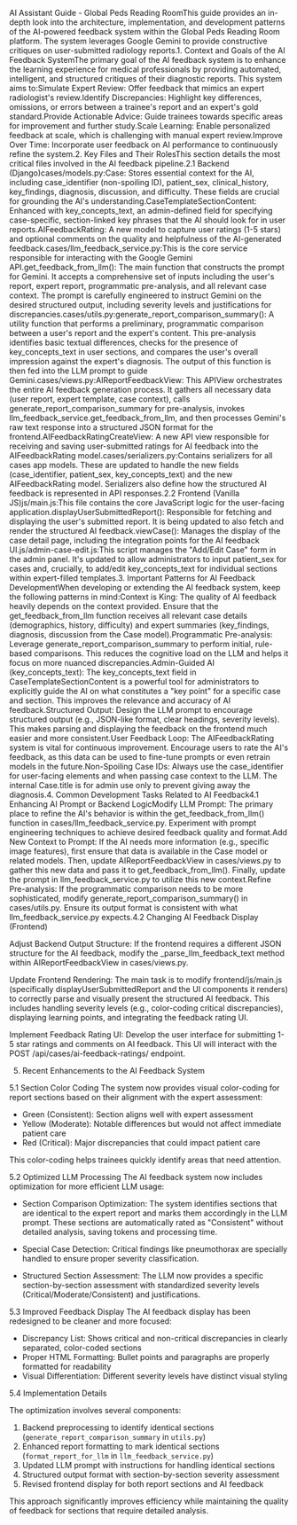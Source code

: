 AI Assistant Guide - Global Peds Reading RoomThis guide provides an in-depth look into the architecture, implementation, and development patterns of the AI-powered feedback system within the Global Peds Reading Room platform. The system leverages Google Gemini to provide constructive critiques on user-submitted radiology reports.1. Context and Goals of the AI Feedback SystemThe primary goal of the AI feedback system is to enhance the learning experience for medical professionals by providing automated, intelligent, and structured critiques of their diagnostic reports. This system aims to:Simulate Expert Review: Offer feedback that mimics an expert radiologist's review.Identify Discrepancies: Highlight key differences, omissions, or errors between a trainee's report and an expert's gold standard.Provide Actionable Advice: Guide trainees towards specific areas for improvement and further study.Scale Learning: Enable personalized feedback at scale, which is challenging with manual expert review.Improve Over Time: Incorporate user feedback on AI performance to continuously refine the system.2. Key Files and Their RolesThis section details the most critical files involved in the AI feedback pipeline.2.1 Backend (Django)cases/models.py:Case: Stores essential context for the AI, including case_identifier (non-spoiling ID), patient_sex, clinical_history, key_findings, diagnosis, discussion, and difficulty. These fields are crucial for grounding the AI's understanding.CaseTemplateSectionContent: Enhanced with key_concepts_text, an admin-defined field for specifying case-specific, section-linked key phrases that the AI should look for in user reports.AIFeedbackRating: A new model to capture user ratings (1-5 stars) and optional comments on the quality and helpfulness of the AI-generated feedback.cases/llm_feedback_service.py:This is the core service responsible for interacting with the Google Gemini API.get_feedback_from_llm(): The main function that constructs the prompt for Gemini. It accepts a comprehensive set of inputs including the user's report, expert report, programmatic pre-analysis, and all relevant case context. The prompt is carefully engineered to instruct Gemini on the desired structured output, including severity levels and justifications for discrepancies.cases/utils.py:generate_report_comparison_summary(): A utility function that performs a preliminary, programmatic comparison between a user's report and the expert's content. This pre-analysis identifies basic textual differences, checks for the presence of key_concepts_text in user sections, and compares the user's overall impression against the expert's diagnosis. The output of this function is then fed into the LLM prompt to guide Gemini.cases/views.py:AIReportFeedbackView: This APIView orchestrates the entire AI feedback generation process. It gathers all necessary data (user report, expert template, case context), calls generate_report_comparison_summary for pre-analysis, invokes llm_feedback_service.get_feedback_from_llm, and then processes Gemini's raw text response into a structured JSON format for the frontend.AIFeedbackRatingCreateView: A new API view responsible for receiving and saving user-submitted ratings for AI feedback into the AIFeedbackRating model.cases/serializers.py:Contains serializers for all cases app models. These are updated to handle the new fields (case_identifier, patient_sex, key_concepts_text) and the new AIFeedbackRating model. Serializers also define how the structured AI feedback is represented in API responses.2.2 Frontend (Vanilla JS)js/main.js:This file contains the core JavaScript logic for the user-facing application.displayUserSubmittedReport(): Responsible for fetching and displaying the user's submitted report. It is being updated to also fetch and render the structured AI feedback.viewCase(): Manages the display of the case detail page, including the integration points for the AI feedback UI.js/admin-case-edit.js:This script manages the "Add/Edit Case" form in the admin panel. It's updated to allow administrators to input patient_sex for cases and, crucially, to add/edit key_concepts_text for individual sections within expert-filled templates.3. Important Patterns for AI Feedback DevelopmentWhen developing or extending the AI feedback system, keep the following patterns in mind:Context is King: The quality of AI feedback heavily depends on the context provided. Ensure that the get_feedback_from_llm function receives all relevant case details (demographics, history, difficulty) and expert summaries (key_findings, diagnosis, discussion from the Case model).Programmatic Pre-analysis: Leverage generate_report_comparison_summary to perform initial, rule-based comparisons. This reduces the cognitive load on the LLM and helps it focus on more nuanced discrepancies.Admin-Guided AI (key_concepts_text): The key_concepts_text field in CaseTemplateSectionContent is a powerful tool for administrators to explicitly guide the AI on what constitutes a "key point" for a specific case and section. This improves the relevance and accuracy of AI feedback.Structured Output: Design the LLM prompt to encourage structured output (e.g., JSON-like format, clear headings, severity levels). This makes parsing and displaying the feedback on the frontend much easier and more consistent.User Feedback Loop: The AIFeedbackRating system is vital for continuous improvement. Encourage users to rate the AI's feedback, as this data can be used to fine-tune prompts or even retrain models in the future.Non-Spoiling Case IDs: Always use the case_identifier for user-facing elements and when passing case context to the LLM. The internal Case.title is for admin use only to prevent giving away the diagnosis.4. Common Development Tasks Related to AI Feedback4.1 Enhancing AI Prompt or Backend LogicModify LLM Prompt: The primary place to refine the AI's behavior is within the get_feedback_from_llm() function in cases/llm_feedback_service.py. Experiment with prompt engineering techniques to achieve desired feedback quality and format.Add New Context to Prompt: If the AI needs more information (e.g., specific image features), first ensure that data is available in the Case model or related models. Then, update AIReportFeedbackView in cases/views.py to gather this new data and pass it to get_feedback_from_llm(). Finally, update the prompt in llm_feedback_service.py to utilize this new context.Refine Pre-analysis: If the programmatic comparison needs to be more sophisticated, modify generate_report_comparison_summary() in cases/utils.py. Ensure its output format is consistent with what llm_feedback_service.py expects.4.2 Changing AI Feedback Display (Frontend)

Adjust Backend Output Structure: If the frontend requires a different JSON structure for the AI feedback, modify the _parse_llm_feedback_text method within AIReportFeedbackView in cases/views.py.

Update Frontend Rendering: The main task is to modify frontend/js/main.js (specifically displayUserSubmittedReport and the UI components it renders) to correctly parse and visually present the structured AI feedback. This includes handling severity levels (e.g., color-coding critical discrepancies), displaying learning points, and integrating the feedback rating UI.

Implement Feedback Rating UI: Develop the user interface for submitting 1-5 star ratings and comments on AI feedback. This UI will interact with the POST /api/cases/ai-feedback-ratings/ endpoint.

5. Recent Enhancements to the AI Feedback System

5.1 Section Color Coding
The system now provides visual color-coding for report sections based on their alignment with the expert assessment:
- Green (Consistent): Section aligns well with expert assessment
- Yellow (Moderate): Notable differences but would not affect immediate patient care
- Red (Critical): Major discrepancies that could impact patient care

This color-coding helps trainees quickly identify areas that need attention.

5.2 Optimized LLM Processing
The AI feedback system now includes optimization for more efficient LLM usage:

- Section Comparison Optimization: The system identifies sections that are identical to the expert report and marks them accordingly in the LLM prompt. These sections are automatically rated as "Consistent" without detailed analysis, saving tokens and processing time.

- Special Case Detection: Critical findings like pneumothorax are specially handled to ensure proper severity classification.

- Structured Section Assessment: The LLM now provides a specific section-by-section assessment with standardized severity levels (Critical/Moderate/Consistent) and justifications.

5.3 Improved Feedback Display
The AI feedback display has been redesigned to be cleaner and more focused:

- Discrepancy List: Shows critical and non-critical discrepancies in clearly separated, color-coded sections
- Proper HTML Formatting: Bullet points and paragraphs are properly formatted for readability
- Visual Differentiation: Different severity levels have distinct visual styling

5.4 Implementation Details

The optimization involves several components:
1. Backend preprocessing to identify identical sections (`generate_report_comparison_summary` in `utils.py`)
2. Enhanced report formatting to mark identical sections (`format_report_for_llm` in `llm_feedback_service.py`)
3. Updated LLM prompt with instructions for handling identical sections
4. Structured output format with section-by-section severity assessment
5. Revised frontend display for both report sections and AI feedback

This approach significantly improves efficiency while maintaining the quality of feedback for sections that require detailed analysis.